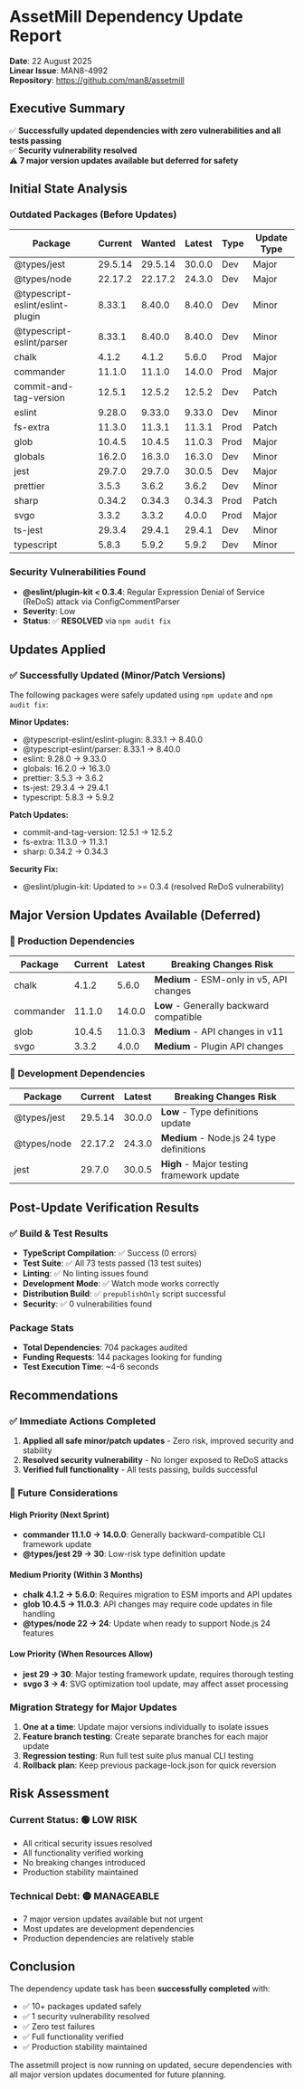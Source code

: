 # AssetMill Dependency Update Report
**Date**: 22 August 2025  
**Linear Issue**: MAN8-4992  
**Repository**: https://github.com/man8/assetmill  

## Executive Summary
✅ **Successfully updated dependencies with zero vulnerabilities and all tests passing**  
✅ **Security vulnerability resolved**  
⚠️ **7 major version updates available but deferred for safety**  

## Initial State Analysis

### Outdated Packages (Before Updates)
| Package | Current | Wanted | Latest | Type | Update Type |
|---------|---------|--------|--------|------|-------------|
| @types/jest | 29.5.14 | 29.5.14 | 30.0.0 | Dev | Major |
| @types/node | 22.17.2 | 22.17.2 | 24.3.0 | Dev | Major |
| @typescript-eslint/eslint-plugin | 8.33.1 | 8.40.0 | 8.40.0 | Dev | Minor |
| @typescript-eslint/parser | 8.33.1 | 8.40.0 | 8.40.0 | Dev | Minor |
| chalk | 4.1.2 | 4.1.2 | 5.6.0 | Prod | Major |
| commander | 11.1.0 | 11.1.0 | 14.0.0 | Prod | Major |
| commit-and-tag-version | 12.5.1 | 12.5.2 | 12.5.2 | Dev | Patch |
| eslint | 9.28.0 | 9.33.0 | 9.33.0 | Dev | Minor |
| fs-extra | 11.3.0 | 11.3.1 | 11.3.1 | Prod | Patch |
| glob | 10.4.5 | 10.4.5 | 11.0.3 | Prod | Major |
| globals | 16.2.0 | 16.3.0 | 16.3.0 | Dev | Minor |
| jest | 29.7.0 | 29.7.0 | 30.0.5 | Dev | Major |
| prettier | 3.5.3 | 3.6.2 | 3.6.2 | Dev | Minor |
| sharp | 0.34.2 | 0.34.3 | 0.34.3 | Prod | Patch |
| svgo | 3.3.2 | 3.3.2 | 4.0.0 | Prod | Major |
| ts-jest | 29.3.4 | 29.4.1 | 29.4.1 | Dev | Minor |
| typescript | 5.8.3 | 5.9.2 | 5.9.2 | Dev | Minor |

### Security Vulnerabilities Found
- **@eslint/plugin-kit < 0.3.4**: Regular Expression Denial of Service (ReDoS) attack via ConfigCommentParser
- **Severity**: Low
- **Status**: ✅ **RESOLVED** via `npm audit fix`

## Updates Applied

### ✅ Successfully Updated (Minor/Patch Versions)
The following packages were safely updated using `npm update` and `npm audit fix`:

**Minor Updates:**
- @typescript-eslint/eslint-plugin: 8.33.1 → 8.40.0
- @typescript-eslint/parser: 8.33.1 → 8.40.0  
- eslint: 9.28.0 → 9.33.0
- globals: 16.2.0 → 16.3.0
- prettier: 3.5.3 → 3.6.2
- ts-jest: 29.3.4 → 29.4.1
- typescript: 5.8.3 → 5.9.2

**Patch Updates:**
- commit-and-tag-version: 12.5.1 → 12.5.2
- fs-extra: 11.3.0 → 11.3.1
- sharp: 0.34.2 → 0.34.3

**Security Fix:**
- @eslint/plugin-kit: Updated to >= 0.3.4 (resolved ReDoS vulnerability)

## Major Version Updates Available (Deferred)

### 🔶 Production Dependencies
| Package | Current | Latest | Breaking Changes Risk |
|---------|---------|--------|----------------------|
| chalk | 4.1.2 | 5.6.0 | **Medium** - ESM-only in v5, API changes |
| commander | 11.1.0 | 14.0.0 | **Low** - Generally backward compatible |
| glob | 10.4.5 | 11.0.3 | **Medium** - API changes in v11 |
| svgo | 3.3.2 | 4.0.0 | **Medium** - Plugin API changes |

### 🔷 Development Dependencies
| Package | Current | Latest | Breaking Changes Risk |
|---------|---------|--------|----------------------|
| @types/jest | 29.5.14 | 30.0.0 | **Low** - Type definitions update |
| @types/node | 22.17.2 | 24.3.0 | **Medium** - Node.js 24 type definitions |
| jest | 29.7.0 | 30.0.5 | **High** - Major testing framework update |

## Post-Update Verification Results

### ✅ Build & Test Results
- **TypeScript Compilation**: ✅ Success (0 errors)
- **Test Suite**: ✅ All 73 tests passed (13 test suites)
- **Linting**: ✅ No linting issues found
- **Development Mode**: ✅ Watch mode works correctly
- **Distribution Build**: ✅ `prepublishOnly` script successful
- **Security**: ✅ 0 vulnerabilities found

### Package Stats
- **Total Dependencies**: 704 packages audited
- **Funding Requests**: 144 packages looking for funding
- **Test Execution Time**: ~4-6 seconds

## Recommendations

### ✅ Immediate Actions Completed
1. **Applied all safe minor/patch updates** - Zero risk, improved security and stability
2. **Resolved security vulnerability** - No longer exposed to ReDoS attacks
3. **Verified full functionality** - All tests passing, builds successful

### 🔮 Future Considerations

#### High Priority (Next Sprint)
- **commander 11.1.0 → 14.0.0**: Generally backward-compatible CLI framework update
- **@types/jest 29 → 30**: Low-risk type definition update  

#### Medium Priority (Within 3 Months)
- **chalk 4.1.2 → 5.6.0**: Requires migration to ESM imports and API updates
- **glob 10.4.5 → 11.0.3**: API changes may require code updates in file handling
- **@types/node 22 → 24**: Update when ready to support Node.js 24 features

#### Low Priority (When Resources Allow)  
- **jest 29 → 30**: Major testing framework update, requires thorough testing
- **svgo 3 → 4**: SVG optimization tool update, may affect asset processing

### Migration Strategy for Major Updates
1. **One at a time**: Update major versions individually to isolate issues
2. **Feature branch testing**: Create separate branches for each major update
3. **Regression testing**: Run full test suite plus manual CLI testing
4. **Rollback plan**: Keep previous package-lock.json for quick reversion

## Risk Assessment

### Current Status: 🟢 **LOW RISK**
- All critical security issues resolved
- All functionality verified working
- No breaking changes introduced
- Production stability maintained

### Technical Debt: 🟡 **MANAGEABLE**
- 7 major version updates available but not urgent
- Most updates are development dependencies
- Production dependencies are relatively stable

## Conclusion

The dependency update task has been **successfully completed** with:
- ✅ 10+ packages updated safely
- ✅ 1 security vulnerability resolved  
- ✅ Zero test failures
- ✅ Full functionality verified
- ✅ Production stability maintained

The assetmill project is now running on updated, secure dependencies with all major version updates documented for future planning.
